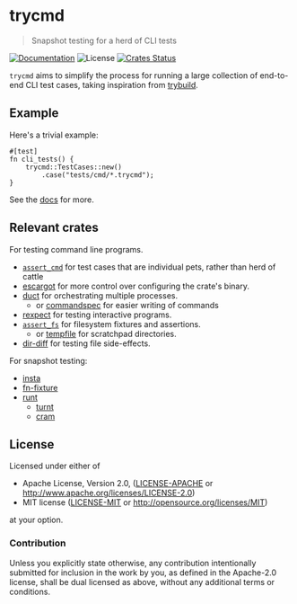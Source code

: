 # trycmd

> Snapshot testing for a herd of CLI tests

[![Documentation](https://img.shields.io/badge/docs-master-blue.svg)][Documentation]
![License](https://img.shields.io/crates/l/trycmd.svg)
[![Crates Status](https://img.shields.io/crates/v/trycmd.svg)](https://crates.io/crates/trycmd)

`trycmd` aims to simplify the process for running a large collection of
end-to-end CLI test cases, taking inspiration from
[trybuild](https://crates.io/crates/trybuild).

## Example

Here's a trivial example:

```rust,no_run
#[test]
fn cli_tests() {
    trycmd::TestCases::new()
        .case("tests/cmd/*.trycmd");
}
```

See the [docs](http://docs.rs/trycmd) for more.

## Relevant crates

For testing command line programs.
* [`assert_cmd`][assert_cmd] for test cases that are individual pets, rather than herd of cattle
* [escargot][escargot] for more control over configuring the crate's binary.
* [duct][duct] for orchestrating multiple processes.
  * or [commandspec] for easier writing of commands
* [rexpect][rexpect] for testing interactive programs.
* [`assert_fs`][assert_fs] for filesystem fixtures and assertions.
  * or [tempfile][tempfile] for scratchpad directories.
* [dir-diff][dir-diff] for testing file side-effects.

For snapshot testing:
- [insta](https://crates.io/crates/insta)
- [fn-fixture](https://crates.io/crates/fn-fixture)
- [runt](https://crates.io/crates/runt)
  - [turnt](https://github.com/cucapra/turnt)
  - [cram](https://bitheap.org/cram/)

[escargot]: http://docs.rs/escargot
[rexpect]: https://crates.io/crates/rexpect
[dir-diff]: https://crates.io/crates/dir-diff
[tempfile]: https://crates.io/crates/tempfile
[duct]: https://crates.io/crates/duct
[assert_fs]: https://crates.io/crates/assert_fs
[assert_cmd]: https://crates.io/crates/assert_cmd
[commandspec]: https://crates.io/crates/commandspec

## License

Licensed under either of

 * Apache License, Version 2.0, ([LICENSE-APACHE](LICENSE-APACHE) or http://www.apache.org/licenses/LICENSE-2.0)
 * MIT license ([LICENSE-MIT](LICENSE-MIT) or http://opensource.org/licenses/MIT)

at your option.

### Contribution

Unless you explicitly state otherwise, any contribution intentionally
submitted for inclusion in the work by you, as defined in the Apache-2.0
license, shall be dual licensed as above, without any additional terms or
conditions.

[Crates.io]: https://crates.io/crates/trycmd
[Documentation]: https://docs.rs/trycmd
